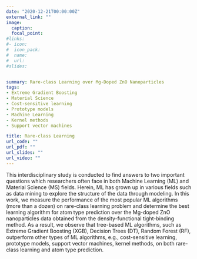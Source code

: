 ```yaml
---
date: "2020-12-21T00:00:00Z"
external_link: ""
image:
  caption: 
  focal_point: 
#links:
#- icon: 
#  icon_pack: 
#  name: 
#  url: 
#slides: 


summary: Rare-class Learning over Mg-Doped ZnO Nanoparticles
tags:
- Extreme Gradient Boosting
- Material Science
- Cost-sensitive learning
- Prototype models
- Machine Learning
- Kernel methods
- Support vector machines

title: Rare-class Learning 
url_code: ""
url_pdf: ""
url_slides: ""
url_video: ""
---
```


This interdisciplinary study is conducted to find answers to two important questions which researchers often face in both Machine Learning (ML) and Material Science (MS) fields. Herein, ML has grown up in various fields such as data mining to explore the structure of the data through modeling. In this work, we measure the performance of the most popular ML algorithms (more than a dozen) on rare-class learning problem and determine the best learning algorithm for atom type prediction over the Mg-doped ZnO nanoparticles data obtained from the density-functional tight-binding method. As a result, we observe that tree-based ML algorithms, such as Extreme Gradient Boosting (XGB), Decision Trees (DT), Random Forest (RF), outperform other types of ML algorithms, e.g., cost-sensitive learning, prototype models, support vector machines, kernel methods, on both rare-class learning and atom type prediction. 
